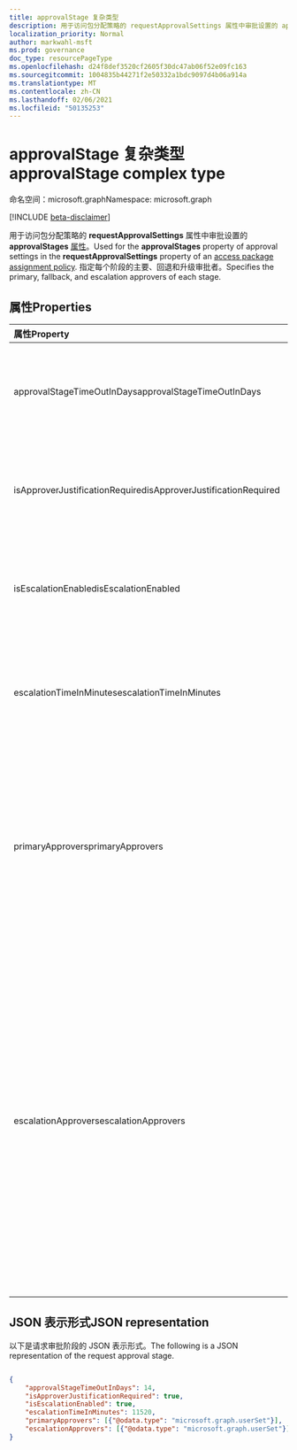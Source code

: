 ```yaml
---
title: approvalStage 复杂类型
description: 用于访问包分配策略的 requestApprovalSettings 属性中审批设置的 approvalStages 属性。 指定每个阶段的主要、回退和升级审批者。
localization_priority: Normal
author: markwahl-msft
ms.prod: governance
doc_type: resourcePageType
ms.openlocfilehash: d24f8def3520cf2605f30dc47ab06f52e09fc163
ms.sourcegitcommit: 1004835b44271f2e50332a1bdc9097d4b06a914a
ms.translationtype: MT
ms.contentlocale: zh-CN
ms.lasthandoff: 02/06/2021
ms.locfileid: "50135253"
---
```

# <a name="approvalstage-complex-type"></a><span data-ttu-id="33cca-104">approvalStage 复杂类型</span><span class="sxs-lookup"><span data-stu-id="33cca-104">approvalStage complex type</span></span>

<span data-ttu-id="33cca-105">命名空间：microsoft.graph</span><span class="sxs-lookup"><span data-stu-id="33cca-105">Namespace: microsoft.graph</span></span>

[!INCLUDE [beta-disclaimer](../../includes/beta-disclaimer.md)]

<span data-ttu-id="33cca-106">用于访问包分配策略的 **requestApprovalSettings** 属性中审批设置的 **approvalStages** [属性](accesspackageassignmentpolicy.md)。</span><span class="sxs-lookup"><span data-stu-id="33cca-106">Used for the **approvalStages** property of approval settings in the **requestApprovalSettings** property of an [access package assignment policy](accesspackageassignmentpolicy.md).</span></span> <span data-ttu-id="33cca-107">指定每个阶段的主要、回退和升级审批者。</span><span class="sxs-lookup"><span data-stu-id="33cca-107">Specifies the primary, fallback, and escalation approvers of each stage.</span></span>

## <a name="properties"></a><span data-ttu-id="33cca-108">属性</span><span class="sxs-lookup"><span data-stu-id="33cca-108">Properties</span></span>

| <span data-ttu-id="33cca-109">属性</span><span class="sxs-lookup"><span data-stu-id="33cca-109">Property</span></span>                     | <span data-ttu-id="33cca-110">类型</span><span class="sxs-lookup"><span data-stu-id="33cca-110">Type</span></span>                      | <span data-ttu-id="33cca-111">说明</span><span class="sxs-lookup"><span data-stu-id="33cca-111">Description</span></span> |
| :--------------------------- | :------------------------ | :---------- |
| <span data-ttu-id="33cca-112">approvalStageTimeOutInDays</span><span class="sxs-lookup"><span data-stu-id="33cca-112">approvalStageTimeOutInDays</span></span> |<span data-ttu-id="33cca-113">Int32</span><span class="sxs-lookup"><span data-stu-id="33cca-113">Int32</span></span> | <span data-ttu-id="33cca-114">请求在被自动拒绝之前可以等待响应的天数。</span><span class="sxs-lookup"><span data-stu-id="33cca-114">The number of days that a request can be pending a response before it is automatically denied.</span></span> |
| <span data-ttu-id="33cca-115">isApproverJustificationRequired</span><span class="sxs-lookup"><span data-stu-id="33cca-115">isApproverJustificationRequired</span></span> |<span data-ttu-id="33cca-116">Boolean</span><span class="sxs-lookup"><span data-stu-id="33cca-116">Boolean</span></span> | <span data-ttu-id="33cca-117">指示是否需要审批者提供批准请求的理由。</span><span class="sxs-lookup"><span data-stu-id="33cca-117">Indicates whether the approver is required to provide a justification for approving a request.</span></span> |
| <span data-ttu-id="33cca-118">isEscalationEnabled</span><span class="sxs-lookup"><span data-stu-id="33cca-118">isEscalationEnabled</span></span> |<span data-ttu-id="33cca-119">Boolean</span><span class="sxs-lookup"><span data-stu-id="33cca-119">Boolean</span></span> | <span data-ttu-id="33cca-120">如果为 true，则在此审批阶段配置一个或多个升级审批者。</span><span class="sxs-lookup"><span data-stu-id="33cca-120">If true, then one or more escalation approvers are configured in this approval stage.</span></span> |
| <span data-ttu-id="33cca-121">escalationTimeInMinutes</span><span class="sxs-lookup"><span data-stu-id="33cca-121">escalationTimeInMinutes</span></span> |<span data-ttu-id="33cca-122">Int32</span><span class="sxs-lookup"><span data-stu-id="33cca-122">Int32</span></span> | <span data-ttu-id="33cca-123">如果需要升级，则请求可以挂起主要审批者的响应的时间。</span><span class="sxs-lookup"><span data-stu-id="33cca-123">If escalation is required, the time a request can be pending a response from a primary approver.</span></span> |
| <span data-ttu-id="33cca-124">primaryApprovers</span><span class="sxs-lookup"><span data-stu-id="33cca-124">primaryApprovers</span></span> | <span data-ttu-id="33cca-125">[userSet](userset.md) 集合</span><span class="sxs-lookup"><span data-stu-id="33cca-125">[userSet](userset.md) collection</span></span>| <span data-ttu-id="33cca-126">将要求其批准请求的用户。</span><span class="sxs-lookup"><span data-stu-id="33cca-126">The users who will be asked to approve requests.</span></span> <span data-ttu-id="33cca-127">[singleUser](singleuser.md)、 [groupMembers](groupmembers.md)、 [requestorManager](requestormanager.md)、 [internalSponsors](internalsponsors.md)和[externalSponsors 的集合](externalsponsors.md)。</span><span class="sxs-lookup"><span data-stu-id="33cca-127">A collection of [singleUser](singleuser.md), [groupMembers](groupmembers.md), [requestorManager](requestormanager.md), [internalSponsors](internalsponsors.md) and [externalSponsors](externalsponsors.md).</span></span> |
| <span data-ttu-id="33cca-128">escalationApprovers</span><span class="sxs-lookup"><span data-stu-id="33cca-128">escalationApprovers</span></span> | <span data-ttu-id="33cca-129">[userSet](userset.md) 集合</span><span class="sxs-lookup"><span data-stu-id="33cca-129">[userSet](userset.md) collection</span></span>| <span data-ttu-id="33cca-130">如果启用升级，并且主要审批者在升级时间之前未响应，则 escalationApprovers 是需要批准请求的用户。</span><span class="sxs-lookup"><span data-stu-id="33cca-130">If escalation is enabled and the primary approvers do not respond before the escalation time, the escalationApprovers are the users who will be asked to approve requests.</span></span> <span data-ttu-id="33cca-131">它可以是 [singleUser](singleuser.md)、 [groupMembers](groupmembers.md)、 [requestorManager](requestormanager.md)、 [internalSponsors](internalsponsors.md) 和 [externalSponsors 的集合](externalsponsors.md)。</span><span class="sxs-lookup"><span data-stu-id="33cca-131">This can be a collection of [singleUser](singleuser.md), [groupMembers](groupmembers.md), [requestorManager](requestormanager.md), [internalSponsors](internalsponsors.md) and [externalSponsors](externalsponsors.md).</span></span>|



## <a name="json-representation"></a><span data-ttu-id="33cca-132">JSON 表示形式</span><span class="sxs-lookup"><span data-stu-id="33cca-132">JSON representation</span></span>

<span data-ttu-id="33cca-133">以下是请求审批阶段的 JSON 表示形式。</span><span class="sxs-lookup"><span data-stu-id="33cca-133">The following is a JSON representation of the request approval stage.</span></span>

<!-- {
  "blockType": "resource",
  "optionalProperties": [

  ],
  "@odata.type": "microsoft.graph.approvalStage"
}-->

```json

{
    "approvalStageTimeOutInDays": 14,
    "isApproverJustificationRequired": true,
    "isEscalationEnabled": true,
    "escalationTimeInMinutes": 11520,
    "primaryApprovers": [{"@odata.type": "microsoft.graph.userSet"}],
    "escalationApprovers": [{"@odata.type": "microsoft.graph.userSet"}]
}
```

<!-- uuid: 16cd6b66-4b1a-43a1-adaf-3a886856ed98
2019-02-04 14:57:30 UTC -->
<!-- {
  "type": "#page.annotation",
  "description": "approvalSettings complex type",
  "keywords": "",
  "section": "documentation",
  "tocPath": ""
}-->


